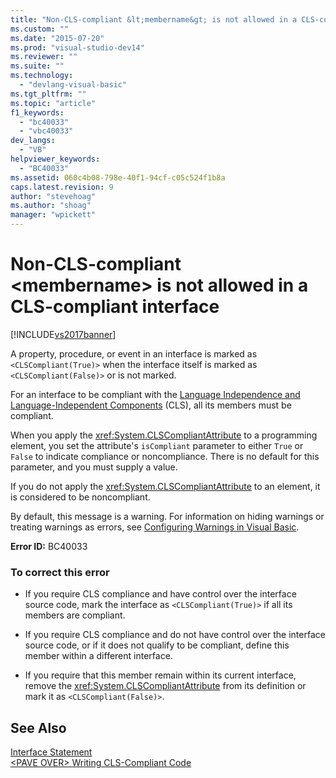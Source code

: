 ```yaml
---
title: "Non-CLS-compliant &lt;membername&gt; is not allowed in a CLS-compliant interface | Microsoft Docs"
ms.custom: ""
ms.date: "2015-07-20"
ms.prod: "visual-studio-dev14"
ms.reviewer: ""
ms.suite: ""
ms.technology: 
  - "devlang-visual-basic"
ms.tgt_pltfrm: ""
ms.topic: "article"
f1_keywords: 
  - "bc40033"
  - "vbc40033"
dev_langs: 
  - "VB"
helpviewer_keywords: 
  - "BC40033"
ms.assetid: 060c4b08-798e-40f1-94cf-c05c524f1b8a
caps.latest.revision: 9
author: "stevehoag"
ms.author: "shoag"
manager: "wpickett"
---
```

# Non-CLS-compliant &lt;membername&gt; is not allowed in a CLS-compliant interface
[!INCLUDE[vs2017banner](../../../visual-basic/includes/vs2017banner.md)]

A property, procedure, or event in an interface is marked as `<CLSCompliant(True)>` when the interface itself is marked as `<CLSCompliant(False)>` or is not marked.  
  
 For an interface to be compliant with the [Language Independence and Language-Independent Components](../Topic/Language%20Independence%20and%20Language-Independent%20Components.md) (CLS), all its members must be compliant.  
  
 When you apply the <xref:System.CLSCompliantAttribute> to a programming element, you set the attribute's `isCompliant` parameter to either `True` or `False` to indicate compliance or noncompliance. There is no default for this parameter, and you must supply a value.  
  
 If you do not apply the <xref:System.CLSCompliantAttribute> to an element, it is considered to be noncompliant.  
  
 By default, this message is a warning. For information on hiding warnings or treating warnings as errors, see [Configuring Warnings in Visual Basic](/visual-studio/ide/configuring-warnings-in-visual-basic).  
  
 **Error ID:** BC40033  
  
### To correct this error  
  
-   If you require CLS compliance and have control over the interface source code, mark the interface as `<CLSCompliant(True)>` if all its members are compliant.  
  
-   If you require CLS compliance and do not have control over the interface source code, or if it does not qualify to be compliant, define this member within a different interface.  
  
-   If you require that this member remain within its current interface, remove the <xref:System.CLSCompliantAttribute> from its definition or mark it as `<CLSCompliant(False)>`.  
  
## See Also  
 [Interface Statement](../../../visual-basic/language-reference/statements/interface-statement.md)   
 [\<PAVE OVER> Writing CLS-Compliant Code](http://msdn.microsoft.com/en-us/4c705105-69a2-4e5e-b24e-0633bc32c7f3)